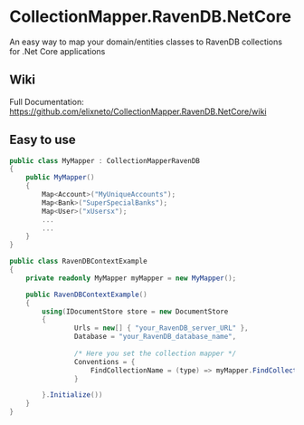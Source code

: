 # CollectionMapper.RavenDB.NetCore
An easy way to map your domain/entities classes to RavenDB collections for .Net Core applications

## Wiki
Full Documentation: <br>
https://github.com/elixneto/CollectionMapper.RavenDB.NetCore/wiki

## Easy to use
```csharp
public class MyMapper : CollectionMapperRavenDB
{
    public MyMapper()
    {
        Map<Account>("MyUniqueAccounts");
        Map<Bank>("SuperSpecialBanks");
        Map<User>("xUsersx");
        ...
        ...
    }
}

public class RavenDBContextExample
{
    private readonly MyMapper myMapper = new MyMapper();

    public RavenDBContextExample()
    {
        using(IDocumentStore store = new DocumentStore
        {
                Urls = new[] { "your_RavenDB_server_URL" },
                Database = "your_RavenDB_database_name",
                
                /* Here you set the collection mapper */
                Conventions = {
                    FindCollectionName = (type) => myMapper.FindCollectionBy(type)
                }

        }.Initialize())
    }
}
```
